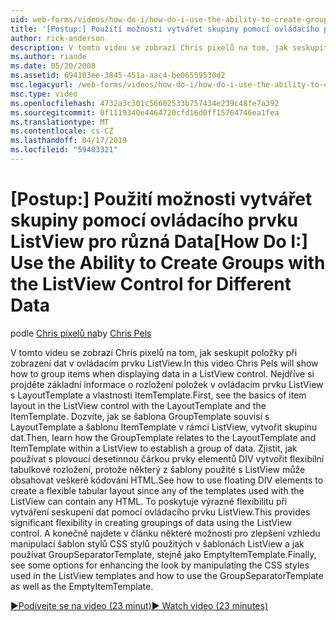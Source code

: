 ```yaml
---
uid: web-forms/videos/how-do-i/how-do-i-use-the-ability-to-create-groups-with-the-listview-control-for-different-data
title: '[Postup:] Použití možnosti vytvářet skupiny pomocí ovládacího prvku ListView pro různá Data | Dokumentace Microsoftu'
author: rick-anderson
description: V tomto videu se zobrazí Chris pixelů na tom, jak seskupit položky při zobrazení dat v ovládacím prvku ListView. Nejdříve si projděte základní informace o rozložení položek v ivní ovládání ListView...
ms.author: riande
ms.date: 05/20/2008
ms.assetid: 694103ee-3845-451a-aac4-be06559530d2
msc.legacyurl: /web-forms/videos/how-do-i/how-do-i-use-the-ability-to-create-groups-with-the-listview-control-for-different-data
msc.type: video
ms.openlocfilehash: 4732a3c301c56602533b757434e239c48fe7a392
ms.sourcegitcommit: 0f1119340e4464720cfd16d0ff15764746ea1fea
ms.translationtype: MT
ms.contentlocale: cs-CZ
ms.lasthandoff: 04/17/2019
ms.locfileid: "59403321"
---
```

# <a name="how-do-i-use-the-ability-to-create-groups-with-the-listview-control-for-different-data"></a><span data-ttu-id="5e78d-104">[Postup:] Použití možnosti vytvářet skupiny pomocí ovládacího prvku ListView pro různá Data</span><span class="sxs-lookup"><span data-stu-id="5e78d-104">[How Do I:] Use the Ability to Create Groups with the ListView Control for Different Data</span></span>

<span data-ttu-id="5e78d-105">podle [Chris pixelů na](https://twitter.com/chrispels)</span><span class="sxs-lookup"><span data-stu-id="5e78d-105">by [Chris Pels](https://twitter.com/chrispels)</span></span>

<span data-ttu-id="5e78d-106">V tomto videu se zobrazí Chris pixelů na tom, jak seskupit položky při zobrazení dat v ovládacím prvku ListView.</span><span class="sxs-lookup"><span data-stu-id="5e78d-106">In this video Chris Pels will show how to group items when displaying data in a ListView control.</span></span> <span data-ttu-id="5e78d-107">Nejdříve si projděte základní informace o rozložení položek v ovládacím prvku ListView s LayoutTemplate a vlastnosti ItemTemplate.</span><span class="sxs-lookup"><span data-stu-id="5e78d-107">First, see the basics of item layout in the ListView control with the LayoutTemplate and the ItemTemplate.</span></span> <span data-ttu-id="5e78d-108">Dozvíte, jak se šablona GroupTemplate souvisí s LayoutTemplate a šablonu ItemTemplate v rámci ListView, vytvořit skupinu dat.</span><span class="sxs-lookup"><span data-stu-id="5e78d-108">Then, learn how the GroupTemplate relates to the LayoutTemplate and ItemTemplate within a ListView to establish a group of data.</span></span> <span data-ttu-id="5e78d-109">Zjistit, jak používat s plovoucí desetinnou čárkou prvky elementů DIV vytvořit flexibilní tabulkové rozložení, protože některý z šablony použité s ListView může obsahovat veškeré kódování HTML.</span><span class="sxs-lookup"><span data-stu-id="5e78d-109">See how to use floating DIV elements to create a flexible tabular layout since any of the templates used with the ListView can contain any HTML.</span></span> <span data-ttu-id="5e78d-110">To poskytuje výrazné flexibilitu při vytváření seskupení dat pomocí ovládacího prvku ListView.</span><span class="sxs-lookup"><span data-stu-id="5e78d-110">This provides significant flexibility in creating groupings of data using the ListView control.</span></span> <span data-ttu-id="5e78d-111">A konečně najdete v článku některé možnosti pro zlepšení vzhledu manipulací šablon stylů CSS stylů použitých v šablonách ListView a jak používat GroupSeparatorTemplate, stejně jako EmptyItemTemplate.</span><span class="sxs-lookup"><span data-stu-id="5e78d-111">Finally, see some options for enhancing the look by manipulating the CSS styles used in the ListView templates and how to use the GroupSeparatorTemplate as well as the EmptyItemTemplate.</span></span>

[<span data-ttu-id="5e78d-112">&#9654;Podívejte se na video (23 minut)</span><span class="sxs-lookup"><span data-stu-id="5e78d-112">&#9654; Watch video (23 minutes)</span></span>](https://channel9.msdn.com/Blogs/ASP-NET-Site-Videos/how-do-i-use-the-ability-to-create-groups-with-the-listview-control-for-different-data)
